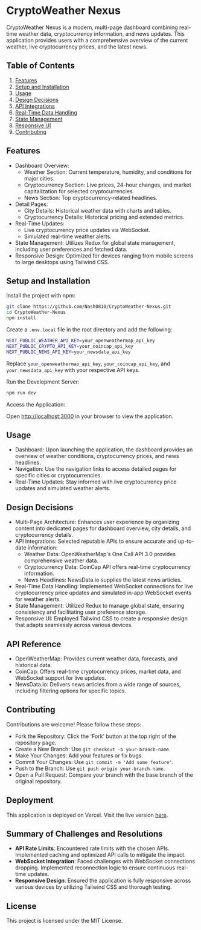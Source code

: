 # CryptoWeather Nexus

CryptoWeather Nexus is a modern, multi-page dashboard combining real-time weather data, cryptocurrency information, and news updates. This application provides users with a comprehensive overview of the current weather, live cryptocurrency prices, and the latest news.

## Table of Contents

1. [Features](#features)
2. [Setup and Installation](#setup-and-installation)
3. [Usage](#usage)
4. [Design Decisions](#design-decisions)
5. [API Integrations](#api-integrations)
6. [Real-Time Data Handling](#real-time-data-handling)
7. [State Management](#state-management)
8. [Responsive UI](#responsive-ui)
9. [Contributing](#contributing)

## Features

- Dashboard Overview:
  - Weather Section: Current temperature, humidity, and conditions for major cities.
  - Cryptocurrency Section: Live prices, 24-hour changes, and market capitalization for selected cryptocurrencies.
  - News Section: Top cryptocurrency-related headlines.
- Detail Pages:
  - City Details: Historical weather data with charts and tables.
  - Cryptocurrency Details: Historical pricing and extended metrics.
- Real-Time Updates:
  - Live cryptocurrency price updates via WebSocket.
  - Simulated real-time weather alerts.
- State Management: Utilizes Redux for global state management, including user preferences and fetched data.
- Responsive Design: Optimized for devices ranging from mobile screens to large desktops using Tailwind CSS.

## Setup and Installation

Install the project with npm:

```bash
git clone https://github.com/Nash0810/CryptoWeather-Nexus.git
cd CryptoWeather-Nexus
npm install
```

Create a `.env.local` file in the root directory and add the following:

```bash
NEXT_PUBLIC_WEATHER_API_KEY=your_openweathermap_api_key
NEXT_PUBLIC_CRYPTO_API_KEY=your_coincap_api_key
NEXT_PUBLIC_NEWS_API_KEY=your_newsdata_api_key
```

Replace `your_openweathermap_api_key`, `your_coincap_api_key`, and `your_newsdata_api_key` with your respective API keys.

Run the Development Server:

```bash
npm run dev
```

Access the Application:

Open [http://localhost:3000](http://localhost:3000) in your browser to view the application.

## Usage

- Dashboard: Upon launching the application, the dashboard provides an overview of weather conditions, cryptocurrency prices, and news headlines.
- Navigation: Use the navigation links to access detailed pages for specific cities or cryptocurrencies.
- Real-Time Updates: Stay informed with live cryptocurrency price updates and simulated weather alerts.

## Design Decisions

- Multi-Page Architecture: Enhances user experience by organizing content into dedicated pages for dashboard overview, city details, and cryptocurrency details.
- API Integrations: Selected reputable APIs to ensure accurate and up-to-date information:
  - Weather Data: OpenWeatherMap's One Call API 3.0 provides comprehensive weather data.
  - Cryptocurrency Data: CoinCap API offers real-time cryptocurrency information.
  - News Headlines: NewsData.io supplies the latest news articles.
- Real-Time Data Handling: Implemented WebSocket connections for live cryptocurrency price updates and simulated in-app WebSocket events for weather alerts.
- State Management: Utilized Redux to manage global state, ensuring consistency and facilitating user preference storage.
- Responsive UI: Employed Tailwind CSS to create a responsive design that adapts seamlessly across various devices.

## API Reference

- OpenWeatherMap: Provides current weather data, forecasts, and historical data.
- CoinCap: Offers real-time cryptocurrency prices, market data, and WebSocket support for live updates.
- NewsData.io: Delivers news articles from a wide range of sources, including filtering options for specific topics.

## Contributing

Contributions are welcome! Please follow these steps:
- Fork the Repository: Click the 'Fork' button at the top right of the repository page.
- Create a New Branch: Use `git checkout -b your-branch-name`.
- Make Your Changes: Add your features or fix bugs.
- Commit Your Changes: Use `git commit -m 'Add some feature'`.
- Push to the Branch: Use `git push origin your-branch-name`.
- Open a Pull Request: Compare your branch with the base branch of the original repository.

## Deployment

This application is deployed on Vercel. Visit the live version [here](https://cryptoweather-nexus.vercel.app).

## Summary of Challenges and Resolutions

- **API Rate Limits**: Encountered rate limits with the chosen APIs. Implemented caching and optimized API calls to mitigate the impact.
- **WebSocket Integration**: Faced challenges with WebSocket connections dropping. Implemented reconnection logic to ensure continuous real-time updates.
- **Responsive Design**: Ensured the application is fully responsive across various devices by utilizing Tailwind CSS and thorough testing.

## License

This project is licensed under the MIT License.
